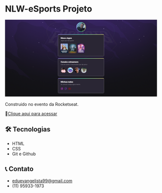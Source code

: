 # NLW-eSports Projeto 

![preview](./assets/preview.png)


Construido no evento da Rocketseat.


🔗[Clique aqui para acessar](https://eduevangelista.github.io/nlw-perfil/)



## 🛠 Tecnologias   

- HTML
- CSS
- Git e Github

## 📞 Contato
- eduevangelista99@gmail.com
- (11) 95933-1973
